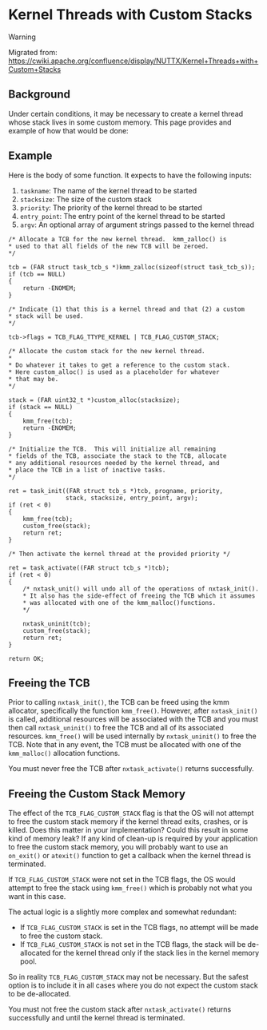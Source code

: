 Kernel Threads with Custom Stacks
=================================

Warning

Migrated from:
<https://cwiki.apache.org/confluence/display/NUTTX/Kernel+Threads+with+Custom+Stacks>

Background
----------

Under certain conditions, it may be necessary to create a kernel thread
whose stack lives in some custom memory. This page provides and example
of how that would be done:

Example
-------

Here is the body of some function. It expects to have the following
inputs:

1.  `taskname`: The name of the kernel thread to be started
2.  `stacksize`: The size of the custom stack
3.  `priority`: The priority of the kernel thread to be started
4.  `entry_point`: The entry point of the kernel thread to be started
5.  `argv`: An optional array of argument strings passed to the kernel
    thread

``` {.c}
/* Allocate a TCB for the new kernel thread.  kmm_zalloc() is
* used to that all fields of the new TCB will be zeroed.
*/

tcb = (FAR struct task_tcb_s *)kmm_zalloc(sizeof(struct task_tcb_s));
if (tcb == NULL)
{
    return -ENOMEM;
}

/* Indicate (1) that this is a kernel thread and that (2) a custom
* stack will be used.
*/

tcb->flags = TCB_FLAG_TTYPE_KERNEL | TCB_FLAG_CUSTOM_STACK;

/* Allocate the custom stack for the new kernel thread.
*
* Do whatever it takes to get a reference to the custom stack.
* Here custom_alloc() is used as a placeholder for whatever
* that may be.
*/

stack = (FAR uint32_t *)custom_alloc(stacksize);
if (stack == NULL)
{
    kmm_free(tcb);
    return -ENOMEM;
}

/* Initialize the TCB.  This will initialize all remaining
* fields of the TCB, associate the stack to the TCB, allocate
* any additional resources needed by the kernel thread, and
* place the TCB in a list of inactive tasks.
*/

ret = task_init((FAR struct tcb_s *)tcb, progname, priority,
                stack, stacksize, entry_point, argv);
if (ret < 0)
{
    kmm_free(tcb);
    custom_free(stack);
    return ret;
}

/* Then activate the kernel thread at the provided priority */

ret = task_activate((FAR struct tcb_s *)tcb);
if (ret < 0)
{
    /* nxtask_unit() will undo all of the operations of nxtask_init().
    * It also has the side-effect of freeing the TCB which it assumes
    * was allocated with one of the kmm_malloc()functions.
    */

    nxtask_uninit(tcb);
    custom_free(stack);
    return ret;
}

return OK;
```

Freeing the TCB
---------------

Prior to calling `nxtask_init()`, the TCB can be freed using the kmm
allocator, specifically the function `kmm_free()`. However, after
`nxtask_init()` is called, additional resources will be associated with
the TCB and you must then call `nxtask_uninit()` to free the TCB and all
of its associated resources. `kmm_free()` will be used internally by
`nxtask_uninit()` to free the TCB. Note that in any event, the TCB must
be allocated with one of the `kmm_malloc()` allocation functions.

You must never free the TCB after `nxtask_activate()` returns
successfully.

Freeing the Custom Stack Memory
-------------------------------

The effect of the `TCB_FLAG_CUSTOM_STACK` flag is that the OS will not
attempt to free the custom stack memory if the kernel thread exits,
crashes, or is killed. Does this matter in your implementation? Could
this result in some kind of memory leak? If any kind of clean-up is
required by your application to free the custom stack memory, you will
probably want to use an `on_exit()` or `atexit()` function to get a
callback when the kernel thread is terminated.

If `TCB_FLAG_CUSTOM_STACK` were not set in the TCB flags, the OS would
attempt to free the stack using `kmm_free()` which is probably not what
you want in this case.

The actual logic is a slightly more complex and somewhat redundant:

-   If `TCB_FLAG_CUSTOM_STACK` is set in the TCB flags, no attempt will
    be made to free the custom stack.
-   If `TCB_FLAG_CUSTOM_STACK` is not set in the TCB flags, the stack
    will be de-allocated for the kernel thread only if the stack lies in
    the kernel memory pool.

So in reality `TCB_FLAG_CUSTOM_STACK` may not be necessary. But the
safest option is to include it in all cases where you do not expect the
custom stack to be de-allocated.

You must not free the custom stack after `nxtask_activate()` returns
successfully and until the kernel thread is terminated.
